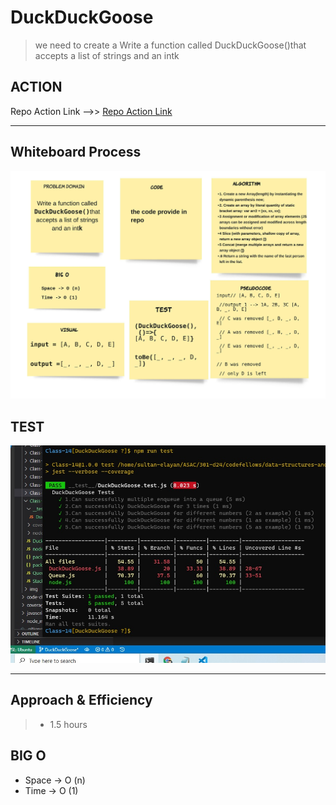# DuckDuckGoose

> we need to create a Write a function called DuckDuckGoose()that accepts a list of strings and an intk

## ACTION 

Repo Action Link -->> [Repo Action Link](https://github.com/sultan-elayan/data-structures-and-algorithms/actions)


<hr>

## Whiteboard Process

![](DuckDuckGoose.jpeg)

## TEST 

![](DuckDuckGoose-test.jpg)


<hr>

## Approach & Efficiency
> - 1.5 hours  

## BIG O 

- Space -> O (n)
- Time -> O (1)



